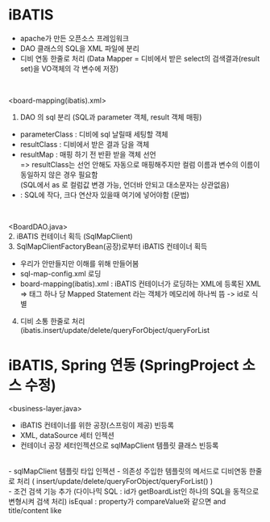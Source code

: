 # iBATIS

- apache가 만든 오픈소스 프레임워크  
- DAO 클래스의 SQL을 XML 파일에 분리  
- 디비 연동 한줄로 처리 (Data Mapper  =  디비에서 받은 select의 검색결과(result set)을 VO객체의 각 변수에 저장)

<br>

<board-mapping(ibatis).xml>  
1. DAO 의 sql 분리 (SQL과 parameter 객체, result 객체 매핑)  
- parameterClass : 디비에 sql 날릴때 세팅할 객체  
- resultClass : 디비에서 받은 결과 담을 객체 
- resultMap : 매핑 하기 전 반환 받을 객체 선언  
=> resultClass는 선언 안해도 자동으로 매핑해주지만 컬럼 이름과 변수의 이름이 동일하지 않은 경우 필요함  
(SQL에서 as 로 컬럼값 변경 가능, 언더바 안되고 대소문자는 상관없음)  
- <![CDATA[]]>  :  SQL에 작다, 크다 연산자 있을때 여기에 넣어야함 (문법)  

<br>

<BoardDAO.java>  
2. iBATIS 컨테이너 획득 (SqlMapClient)  
3. SqlMapClientFactoryBean(공장)로부터 iBATIS 컨테이너 획득  
- 우리가 안만들지만 이해를 위해 만들어봄  
- sql-map-config.xml 로딩  
- board-mapping(ibatis).xml  : iBATIS 컨테이너가 로딩하는 XML에 등록된 XML  
 =>  태그 하나 당 Mapped Statement 라는 객체가 메모리에 하나씩 뜸 -> id로 식별  
4. 디비 소통 한줄로 처리 (ibatis.insert/update/delete/queryForObject/queryForList

# iBATIS, Spring 연동 (SpringProject 소스 수정)  
<business-layer.java>  
- iBATIS 컨테이너를 위한 공장(스프링이 제공) 빈등록  
- XML, dataSource 세터 인젝션  
- 컨테이너 공장 세터인젝션으로 sqlMapClient 템플릿 클래스 빈등록  
<br>  
<BoardDAOIBATIS.java>  
- sqlMapClient 템플릿 타입 인젝션  
- 의존성 주입한 템플릿의 메서드로 디비연동 한줄로 처리 ( insert/update/delete/queryForObject/queryForList() )  
<br>  
<board-mapping(ibatis).xml>  
- 조건 검색 기능 추가  (다이나믹 SQL : id가 getBoardList인 하나의 SQL을 동적으로 변형시켜 검색 처리)  
isEqual : property가 compareValue와 같으면 and title/content like

